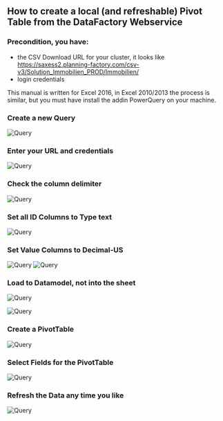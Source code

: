 ## How to create a local (and refreshable) Pivot Table from the DataFactory Webservice

### Precondition, you have:
* the CSV Download URL for your cluster, it looks like https://saxess2.planning-factory.com/csv-v3/Solution_Immobilien_PROD/Immobilien/
* login credentials

This manual is written for Excel 2016, in Excel 2010/2013 the process is similar, but you must have install the addin PowerQuery on your machine.

### Create a new Query

![Query](images/1.PNG)

### Enter your URL and credentials

![Query](images/2.PNG)

### Check the column delimiter

![Query](images/3.PNG)

### Set all ID Columns to Type text
![Query](images/4a.PNG)
### Set Value Columns to Decimal-US
![Query](images/4b.PNG)
![Query](images/4c.PNG)
### Load to Datamodel, not into the sheet
![Query](images/5.PNG)

![Query](images/6.PNG)
### Create a PivotTable

![Query](images/7.PNG)

### Select Fields for the PivotTable
![Query](images/8.PNG)

### Refresh the Data any time you like
![Query](images/9.PNG)
